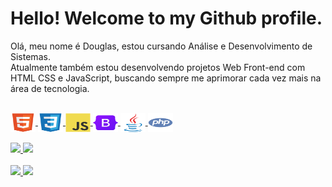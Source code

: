 # Hello! Welcome to my Github profile.

Olá, meu nome é Douglas, estou cursando Análise e Desenvolvimento de Sistemas.<br>
Atualmente também estou desenvolvendo projetos Web Front-end com HTML CSS e JavaScript, buscando sempre me aprimorar cada vez mais na área de tecnologia.

<div style="display: inline_block"><br>
  <a href="https://github.com/Doug-Silva">
  <img align="center" alt="HTML" height="30" width="40" src="https://raw.githubusercontent.com/devicons/devicon/master/icons/html5/html5-original.svg"/>  
  <img align="center" alt="CSS" height="30" width="40" src="https://raw.githubusercontent.com/devicons/devicon/master/icons/css3/css3-original.svg"/>  
  <img align="center" alt="Js" height="30" width="40" src="https://raw.githubusercontent.com/devicons/devicon/master/icons/javascript/javascript-original.svg"/>
  <img align="center" alt="Bts" height="30" width="40" src="https://raw.githubusercontent.com/devicons/devicon/master/icons/bootstrap/bootstrap-original.svg"/>
  <img align="center" alt="Java" height="30" width="40" src="https://raw.githubusercontent.com/devicons/devicon/master/icons/java/java-original.svg"/>
  <img align="center" alt="PHP" height="30" width="40" src="https://github.com/devicons/devicon/blob/master/icons/php/php-plain.svg"/>
    
    
</div><br>
  
<div>
  <a href="https://github.com/Doug-Silva">
  <img height="180em" src="https://github-readme-stats.vercel.app/api?username=Doug-Silva&show_icons=true&theme=radical&include_all_commits=true&count_private=true"/>
  <img height="180em" src="https://github-readme-stats.vercel.app/api/top-langs/?username=Doug-Silva&layout=compact&langs_count=16&theme=radical"/>
</div><br>
  
<div>
  <a href="https://www.linkedin.com/in/douglas-s-silva/" target="_blank">
  <img src="https://img.shields.io/badge/-LinkedIn-%230077B5?style=for-the-badge&logo=linkedin&logoColor=white"/>
  <a href = "mailto:silvatec.br@gmail.com" target="_blank">
  <img src="https://img.shields.io/badge/Gmail-D14836?style=for-the-badge&logo=gmail&logoColor=white"/>
</div>
